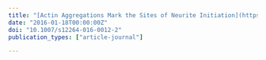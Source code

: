 ```yaml
---
title: "[Actin Aggregations Mark the Sites of Neurite Initiation](https://www.ncbi.nlm.nih.gov/pubmed/26779918)"
date: "2016-01-18T00:00:00Z"
doi: "10.1007/s12264-016-0012-2"
publication_types: ["article-journal"]

---
```


